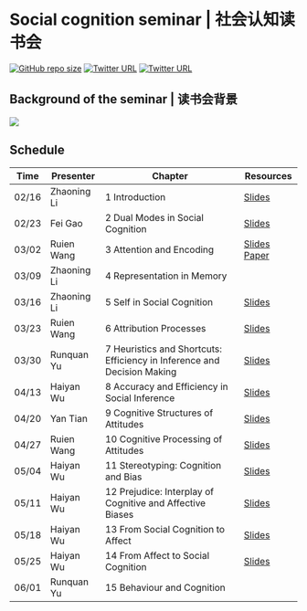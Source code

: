 # Social cognition seminar | 社会认知读书会

[![GitHub repo size](https://img.shields.io/github/repo-size/andlab-um/social_cognition_seminar)](https://github.com/andlab-um/social_cognition_seminar)
[![Twitter URL](https://img.shields.io/twitter/url?label=%40lizhn7&style=social&url=https%3A%2F%2Ftwitter.com%2Flizhn7)](https://twitter.com/lizhn7)
[![Twitter URL](https://img.shields.io/twitter/url?label=%40ANDlab3&style=social&url=https%3A%2F%2Ftwitter.com%2Flizhn7)](https://twitter.com/ANDlab3)

## Background of the seminar | 读书会背景

<img src="https://github.com/andlab-um/social_cognition_seminar/blob/main/background.png" align="center">

## Schedule

| Time | Presenter | Chapter | Resources |
| ------------- | ------------- | ------------- | ------------- |
| 02/16 | Zhaoning Li | 1 Introduction | [Slides](https://github.com/andlab-um/social_cognition_seminar/blob/main/Zhaoning%20Li_0216.pdf)
| 02/23 | Fei Gao | 2 Dual Modes in Social Cognition | [Slides](https://github.com/andlab-um/social_cognition_seminar/blob/main/Fei%20Gao_0223.pptx)
| 03/02 | Ruien Wang | 3 Attention and Encoding | [Slides](https://github.com/andlab-um/social_cognition_seminar/blob/main/Ruien%20Wang_0302.pptx) [Paper](https://www.pnas.org/doi/epdf/10.1073/pnas.1822084116)
| 03/09 | Zhaoning Li | 4 Representation in Memory | 
| 03/16 | Zhaoning Li | 5 Self in Social Cognition | [Slides](https://github.com/andlab-um/social_cognition_seminar/blob/main/Zhaoning%20Li_0316.pdf)
| 03/23 | Ruien Wang | 6 Attribution Processes | [Slides](https://github.com/andlab-um/social_cognition_seminar/blob/main/Ruien%20Wang_0323.pptx)
| 03/30 | Runquan Yu | 7 Heuristics and Shortcuts: Efficiency in Inference and Decision Making | [Slides](https://github.com/andlab-um/social_cognition_seminar/blob/main/Runquan%20Yu_0330.pdf)
| 04/13 | Haiyan Wu | 8 Accuracy and Efficiency in Social Inference |[Slides](https://github.com/andlab-um/social_cognition_seminar/blob/main/Haiyan%20Wu_0413.pdf)
| 04/20 | Yan Tian | 9 Cognitive Structures of Attitudes | [Slides](https://github.com/andlab-um/social_cognition_seminar/blob/main/Yan%20Tian_0420.pptx)
| 04/27 | Ruien Wang | 10 Cognitive Processing of Attitudes | [Slides](https://github.com/andlab-um/social_cognition_seminar/blob/main/Ruien%20Wang_0427.pptx)
| 05/04 | Haiyan Wu | 11 Stereotyping: Cognition and Bias | [Slides](https://github.com/andlab-um/social_cognition_seminar/blob/main/Haiyan%20Wu_0504.pptx)
| 05/11 | Haiyan Wu | 12 Prejudice: Interplay of Cognitive and Affective Biases | [Slides](https://github.com/andlab-um/social_cognition_seminar/blob/main/Haiyan%20Wu_0511.pptx)
| 05/18 | Haiyan Wu | 13 From Social Cognition to Affect | [Slides](https://github.com/andlab-um/social_cognition_seminar/blob/main/Haiyan%20Wu_0518.pdf)
| 05/25 | Haiyan Wu | 14 From Affect to Social Cognition | [Slides](https://github.com/andlab-um/social_cognition_seminar/blob/main/Haiyan%20Wu_0525.pptx)
| 06/01 | Runquan Yu | 15 Behaviour and Cognition |
